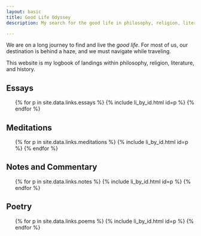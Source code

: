 ```yaml
---
layout: basic
title: Good Life Odyssey
description: My search for the good life in philosophy, religion, literature, and history.

---
```

We are on a long journey to find and live the _good life_. For most of us, our destination is behind a haze, and we must navigate while traveling.

This website is my logbook of landings within philosophy, religion, literature, and history.

<h2 id="essays">Essays</h2>
<ul class="index">
  {% for p in site.data.links.essays %}
  {% include li_by_id.html id=p %}
  {% endfor %}
</ul>

<h2 id="meditations">Meditations</h2>
<ul class="index">
  {% for p in site.data.links.meditations %}
  {% include li_by_id.html id=p %}
  {% endfor %}
</ul>

<h2 id="notes">Notes and Commentary</h2>
<ul class="index">
  {% for p in site.data.links.notes %}
  {% include li_by_id.html id=p %}
  {% endfor %}
</ul>

<h2 id="poetry">Poetry</h2>
<ul class="index">
  {% for p in site.data.links.poems %}
  {% include li_by_id.html id=p %}
  {% endfor %}
</ul>

